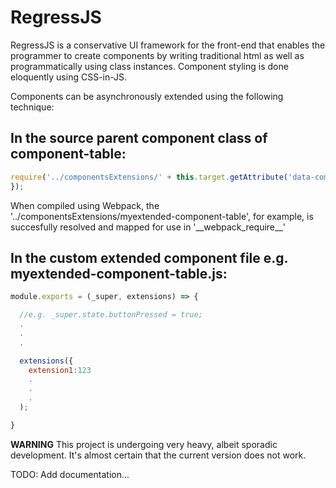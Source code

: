 # RegressJS
RegressJS is a conservative UI framework for the front-end that enables the programmer to create components by writing traditional html as well as programmatically using class instances.
Component styling is done eloquently using CSS-in-JS.

Components can be asynchronously extended using the following technique:

## In the source parent component class of component-table:

```js
require('../componentsExtensions/' + this.target.getAttribute('data-component-id'))(this, (extensions) => {
});
```
When compiled using Webpack, the '../componentsExtensions/myextended-component-table', for example, is succesfully resolved and mapped for use in '\_\_webpack_require__'

## In the custom extended component file e.g. myextended-component-table.js: 
```js
module.exports = (_super, extensions) => {

  //e.g. _super.state.buttonPressed = true;
  .
  .
  .

  extensions({
    extension1:123
    .
    .
    .
  );

}
```
**WARNING** This project is undergoing very heavy, albeit sporadic development. It's almost certain that the current version does not work.


TODO: Add documentation...
